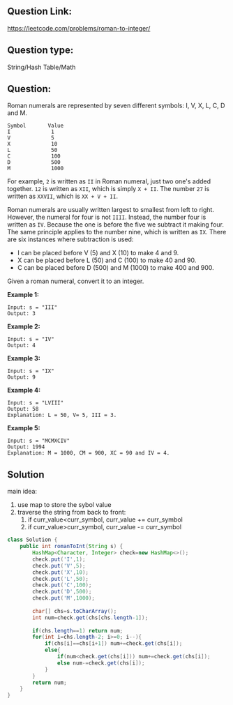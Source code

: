 ## Question Link:
https://leetcode.com/problems/roman-to-integer/

## Question type: 
String/Hash Table/Math

## Question:
Roman numerals are represented by seven different symbols: I, V, X, L, C, D and M.
```
Symbol       Value
I             1
V             5
X             10
L             50
C             100
D             500
M             1000
```
For example, `2` is written as `II` in Roman numeral, just two one's added together. `12` is written as `XII`, which is simply `X + II`. The number `27` is written as `XXVII`, which is `XX + V + II`.

Roman numerals are usually written largest to smallest from left to right. However, the numeral for four is not `IIII`. Instead, the number four is written as `IV`. Because the one is before the five we subtract it making four. The same principle applies to the number nine, which is written as `IX`. There are six instances where subtraction is used:

* I can be placed before V (5) and X (10) to make 4 and 9. 
* X can be placed before L (50) and C (100) to make 40 and 90. 
* C can be placed before D (500) and M (1000) to make 400 and 900.

Given a roman numeral, convert it to an integer.

**Example 1:**
```
Input: s = "III"
Output: 3
```
**Example 2:**
```
Input: s = "IV"
Output: 4
```
**Example 3:**
```
Input: s = "IX"
Output: 9
```
**Example 4:**
```
Input: s = "LVIII"
Output: 58
Explanation: L = 50, V= 5, III = 3.
```
**Example 5:**
```
Input: s = "MCMXCIV"
Output: 1994
Explanation: M = 1000, CM = 900, XC = 90 and IV = 4.
```
## Solution
main idea:
 1. use map to store the sybol value
 2. traverse the string from back to front:
    1) if curr_value<curr_symbol, curr_value += curr_symbol
    2) if curr_value>curr_symbol, curr_value -= curr_symbol

```java
class Solution {
    public int romanToInt(String s) {
        HashMap<Character, Integer> check=new HashMap<>();
        check.put('I',1);
        check.put('V',5);
        check.put('X',10);
        check.put('L',50);
        check.put('C',100);
        check.put('D',500);
        check.put('M',1000);
        
        char[] chs=s.toCharArray();
        int num=check.get(chs[chs.length-1]);
        
        if(chs.length==1) return num;
        for(int i=chs.length-2; i>=0; i--){
            if(chs[i]==chs[i+1]) num+=check.get(chs[i]);
            else{
                if(num<check.get(chs[i])) num+=check.get(chs[i]);
                else num-=check.get(chs[i]);
            }
        }
        return num;
    }
}
```
